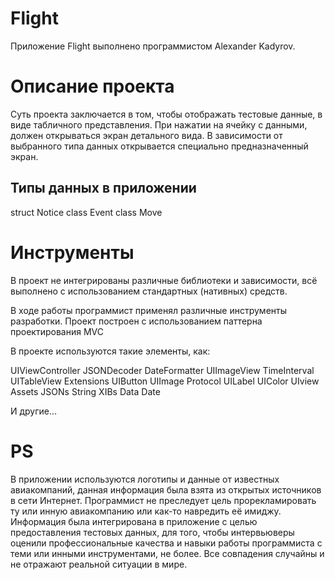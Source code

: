 # Flight

Приложение Flight выполнено программистом Alexander Kadyrov.

# Описание проекта

Суть проекта заключается в том, чтобы отображать тестовые данные, в виде табличного представления.
При нажатии на ячейку с данными, должен открываться экран детального вида.
В зависимости от выбранного типа данных открывается специально предназначенный экран.

## Типы данных в приложении

struct Notice
class Event
class Move

# Инструменты

В проект не интегрированы различные библиотеки и зависимости, всё выполнено с использованием стандартных (нативных) средств.

В ходе работы программист применял различные инструменты разработки.
Проект построен с использованием паттерна проектирования MVC

В проекте используются такие элементы, как:

UIViewController
JSONDecoder
DateFormatter
UIImageView
TimeInterval
UITableView
Extensions
UIButton
UIImage
Protocol
UILabel
UIColor
UIview
Assets
JSONs
String
XIBs
Data
Date

И другие...

# PS

В приложении используются логотипы и данные от известных авиакомпаний, данная информация была взята из открытых источников в сети Интернет. Программист не преследует цель прорекламировать ту или инную авиакомпанию или как-то навредить её имиджу. Информация была интегрирована в приложение с целью предоставления тестовых данных, для того, чтобы интервьюверы оценили профессиональные качества и навыки работы программиста с теми или инными инструментами, не более. Все совпадения случайны и не отражают реальной ситуации в мире.
